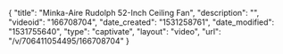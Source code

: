 {
    "title": "Minka-Aire Rudolph 52-Inch Ceiling Fan",
    "description": "",
    "videoid": "166708704",
    "date_created": "1531258761",
    "date_modified": "1531755640",
    "type": "captivate",
    "layout": "video",
    "url": "\/v\/706411054495\/166708704"
}